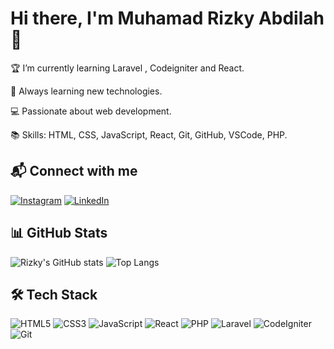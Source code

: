 # Hi there, I'm Muhamad Rizky Abdilah 👋

🏆 I’m currently learning Laravel , Codeigniter and React.

🌱 Always learning new technologies.

💻 Passionate about web development.

📚 Skills: HTML, CSS, JavaScript, React, Git, GitHub, VSCode, PHP.

## 📬 Connect with me

[![Instagram](https://img.shields.io/badge/Instagram-%23E4405F.svg?logo=Instagram&logoColor=white)](https://instagram.com/mrxdilah)
[![LinkedIn](https://img.shields.io/badge/LinkedIn-%230077B5.svg?logo=linkedin&logoColor=white)](https://linkedin.com/in/m-rizky-abdilah/)

## 📊 GitHub Stats

![Rizky's GitHub stats](https://github-readme-stats.vercel.app/api?username=kikiabdilah&show_icons=true&theme=radical)
![Top Langs](https://github-readme-stats.vercel.app/api/top-langs/?username=kikiabdilah&layout=compact&theme=radical)

## 🛠️ Tech Stack

![HTML5](https://img.shields.io/badge/html5-%23E34F26.svg?style=for-the-badge&logo=html5&logoColor=white)
![CSS3](https://img.shields.io/badge/css3-%231572B6.svg?style=for-the-badge&logo=css3&logoColor=white)
![JavaScript](https://img.shields.io/badge/javascript-%23323330.svg?style=for-the-badge&logo=javascript&logoColor=%23F7DF1E)
![React](https://img.shields.io/badge/react-%2320232a.svg?style=for-the-badge&logo=react&logoColor=%2361DAFB)
![PHP](https://img.shields.io/badge/php-%23777BB4.svg?style=for-the-badge&logo=php&logoColor=white)
![Laravel](https://img.shields.io/badge/laravel-%23FF2D20.svg?style=for-the-badge&logo=laravel&logoColor=white)
![CodeIgniter](https://img.shields.io/badge/CodeIgniter-%23EF4223.svg?style=for-the-badge&logo=codeIgniter&logoColor=white)
![Git](https://img.shields.io/badge/git-%23F05033.svg?style=for-the-badge&logo=git&logoColor=white)
